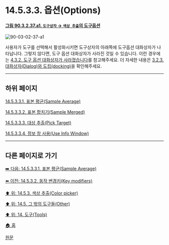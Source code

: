 # 14.5.3.3. 옵션(Options)

<a id="90-03-02-37-a1"></a>

#### [그림 90.3.2.37.a1. `도구상자` → `색상 추출`의 도구옵션](./90-03-02-37-color_picker.md#90-03-02-37-a1)
![90-03-02-37-a1](https://github.com/wonder13662/gimp/assets/15767104/d34b30f8-04b9-4a1c-a294-5bfacf4e7e04)

사용자가 도구를 선택해서 활성화시키면 도구상자의 아래쪽에 도구옵션 대화상자가 나타납니다. 그렇지 않다면, 도구 옵션 대화상자가 사라진 것일 수 있습니다. 이런 경우에는 [4.3.2. 도구 옵션 대화상자가 사라졌습니다](./04-03-02-tool-options-dialog-is-missing.md)를 참고해주세요. 더 자세한 내용은 [3.2.3. 대화상자(Dialog)와 도킹(docking)](./03-02-03-00-dialogs-and-docking.md)을 확인해주세요.

***

## 하위 페이지

[14.5.3.3.1. 표본 평균(Sample Average)](./14-05-03-03-01-sample_average.md)

[14.5.3.3.2. 표본 합치기(Sample Merged)](./14-05-03-03-02-sample_merged.md)

[14.5.3.3.3. 대상 추출(Pick Target)](./14-05-03-03-03-pick_target.md)

[14.5.3.3.4. 정보 창 사용(Use Info Window)](./14-05-03-03-04-use_info_window.md)

***

## 다른 페이지로 가기

[➡️ 다음: 14.5.3.3.1. 표본 평균(Sample Average)](./14-05-03-03-01-sample_average.md)

[⬅️ 이전: 14.5.3.2. 동작 변경키(Key modifiers)](./14-05-03-02-key_modifiers.md)

[⬆️ 위: 14.5.3. 색상 추출(Color picker)](./14-05-03-00-color-picker.md)

[⬆️ 위: 14.5. 그 밖의 도구들(Other)](./14-05-00-other.md)

[⬆️ 위: 14. 도구(Tools)](./14-00-tools.md)

[🏠 홈](./00-home.md)

[원문](https://docs.gimp.org/2.10/ko/gimp-tool-color-picker.html#idm16712)
